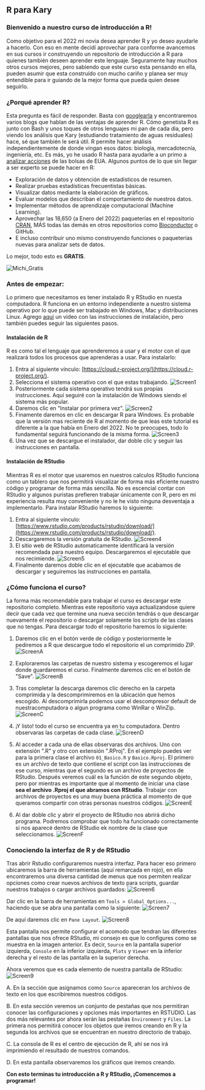 ## R para Kary
### Bienvenido a nuestro curso de introducción a R!

Como objetivo para el 2022 mi novia desea aprender R y yo deseo ayudarle a hacerlo. Con eso en mente decidí aprovechar para conforme avancemos en sus cursos ir construyendo un repositorio de introducción a R para quienes también deseen aprender este lenguaje. Seguramente hay muchos otros cursos mejores, pero sabiendo que este curso esta pensando en ella, pueden asumir que esta construído con mucho cariño y planea ser muy entendible para ir guiando de la mejor forma que pueda quien desee seguirlo.

### ¿Porqué aprender R?

Esta pregunta es fácil de responder. Basta con [googlearla](https://www.google.com/search?q=porque+aprender+r&oq=porque+aprender+r&aqs=chrome..69i57j0i512j0i22i30l8.2693j0j7&sourceid=chrome&ie=UTF-8) y encontraremos varios blogs que hablan de las ventajas de aprender R. Cómo genetista R es junto con Bash y unos toques de otros lenguajes mi pan de cada dia, pero viendo los análisis que Kary (estudiando tratamiento de aguas residuales) hace, sé que también le será útil. R permite hacer análisis independientemente de donde vingan esos datos: biología, mercadotecnía, ingeniería, etc. Es más, yo he usado R hasta para ayudarle a un primo a [analizar acciones](https://cran.r-project.org/web/packages/BatchGetSymbols/BatchGetSymbols.pdf) de las bolsas de EUA. Algunos puntos de lo que sin llegar a ser experto se puede hacer en R:

- Exploración de datos y obtención de estadisticos de resumen.
- Realizar pruebas estadísticas frecuentistas básicas.
- Visualizar datos mediante la elaboración de gráficos.
- Evaluar modelos que describan el comportamiento de nuestros datos.
- Implementar métodos de aprendizaje computacional (Machine Learning).
- Aprovechar las 18,650 (a Enero del 2022) paqueterías en el repositorio [CRAN](https://cran.r-project.org/), MÁS todas las demás en otros repositorios como [Bioconductor](https://www.bioconductor.org/) o GitHub.
- E incluso contribuir uno mismo construyendo funciones o paqueterías nuevas para analizar sets de datos.

Lo mejor, todo esto es **GRATIS**.

![Michi_Gratis](./Fotos/gratis.png)

### Antes de empezar:
Lo primero que necesitamos es tener instalado R y RStudio en nuesta computadora. R funciona en un entorno independiente a nuestro sistema operativo por lo que puede ser trabajado en Windows, Mac y distribuciones Linux. Agrego [aquí](https://www.youtube.com/watch?v=D9Bp11iZssc) un video con las instrucciones de instalación, pero también puedes seguir las siguientes pasos.

#### Instalación de R
R es como tal el lenguaje que aprenderemos a usar y el motor con el que realizará todos los procesos que aprenderas a usar. Para instalarlo:
1. Entra al siguiente vínculo: [https://cloud.r-project.org/](https://cloud.r-project.org/).
2. Selecciona el sistema operativo con el que estas trabajando.
![Screen1](./Fotos/Screen1.png)
3. Posteriormente cada sistema operativo tendrá sus propias instrucciones. Aquí seguiré con la instalación de Windows siendo el sistema más popular.
4. Daremos clic en "Instalar por primera vez".
![Screen2](./Fotos/Screen2.png)
5. Finamente daremos en clic en descargar R para Windows. Es probable que la versión mas reciente de R al momento de que leas este tutorial es diferente a la que había en Enero del 2022. No te preocupes, todo lo fundamental seguirá funcionando de la misma forma.
![Screen3](./Fotos/Screen3.png)
6. Una vez que se descargue el instalador, dar doble clic y seguir las instrucciones en pantalla.

#### Instalación de RStudio
Mientras R es el motor que usaremos en nuestros calculos RStudio funciona como un tablero que nos permitirá visualizar de forma más eficiente nuestro código y programar de forma más sencilla. No es escencial contar con RStudio y algunos puristas prefieren trabajar únicamente con R, pero en mi experiencia resulta muy conveniente y no le he visto ninguna desventaja a implementarlo. Para instalar RStudio haremos lo siguiente:
1. Entra al siguiente vínculo: [https://www.rstudio.com/products/rstudio/download/](https://www.rstudio.com/products/rstudio/download/).
2. Descargaremos la versión gratuita de RStudio.
![Screen4](./Fotos/Screen4.png)
3. El sitio web de RStudio automaticamente identificará la versión recomendada para nuestro equipo. Descargaremos el ejecutable que nos recimiende.
![Screen5](./Fotos/Screen5.png)
4. Finalmente daremos doble clic en el ejecutable que acabamos de descargar y seguiremos las instrucciones en pantalla.

### ¿Cómo funciona el curso?
La forma más recomendable para trabajar el curso es descargar este repositorio completo. Mientras este repositorio vaya actualizandose quiere decir que cada vez que termine una nueva sección tendrás o que descargar nuevamente el repositorio o descargar solamente los scripts de las clases que no tengas. Para descargar todo el repositorio haremos lo siguiente:

1. Daremos clic en el botón verde de código y posteriormente le pediremos a R que descargue todo el repositorio el un comprimido ZIP.
![ScreenA](./Fotos/ScreenA.png)

2. Exploraremos las carpetas de nuestro sistema y escogeremos el lugar donde guardaremos el curso. Finalmente daremos clic en el botón de "Save".
![ScreenB](./Fotos/ScreenB.png)

3. Tras completar la descarga daremos clic derecho en la carpeta comprimida y la descomprimiremos en la ubicación que hemos escogido. Al descomprimirla podemos usar el descompresor default de nuestracomputadora o algun programa como WinRar o WinZip.
![ScreenC](./Fotos/ScreenC.png)

4. ¡Y listo! todo el curso se encuentra ya en tu computadora. Dentro observaras las carpetas de cada clase.
![ScreenD](./Fotos/ScreenD.png)

5. Al acceder a cada una de ellas observaras dos archivos. Uno con extensión ".R" y otro con extensión ".RProj". En el ejemplo puedes ver para la primera clase el archivo `01_Basico.R` y  `Basico.Rproj`. El primero es un archivo de texto que contiene el script con las instrucciones de ese curso, mientras que el segundo es un archivo de proyectos de RStudio. Después veremos cuál es la función de este segundo objeto, pero por mientras es importante que al momento de iniciar una clase **sea el archivo .Rproj el que abramos con RStudio**. Trabajar con archivos de proyectos es una muy buena práctica al momento de que queramos compartir con otras personas nuestros códigos.
![ScreenE](./Fotos/ScreenE.png)

6. Al dar doble clic y abrir el proyecto de RStudio nos abrirá dicho programa. Podremos comprobar que todo ha funcionado correctamente si nos aparecé dentro de RStudio ek nombre de la clase que seleccionamos.
![ScreenF](./Fotos/ScreenF.png)

### Conociendo la interfaz de R y de RStudio
Tras abrir Rstudio configuraremos nuestra interfaz. Para hacer eso primero ubicaremos la barra de herramientas (aquí remarcada en rojo), en ella encontraremos una diversa cantidad de menus que nos permiten realizar opciones como crear nuevos archivos de texto para scripts, guardar nuestros trabajos o cargar archivos guardados:
![Screen6](./Fotos/Screen6.png)

Dar clic en la barra de herramientas en `Tools > Global Options...`, haciendo que se abra una pantalla como la siguiente:
![Screen7](./Fotos/Screen7.png)

De aquí daremos clic en `Pane Layout`.
![Screen8](./Fotos/Screen8.png)

Esta pantalla nos permite configurar el acomodo que tendran las diferentes pantallas que nos ofrece RStudio, mi consejo es que lo configures como se muestra en la imagen anterior. Es decir, `Source` en la pantalla superior izquierda, `Console` en la inferior izquierda, `Plots` y `Viewer` en la inferior derecha y el resto de las pantalla en la superior derecha.

Ahora veremos que es cada elemento de nuestra pantalla de RStudio:
![Screen9](./Fotos/Screen9.png)

A. En la sección que asignamos como `Source` apareceran los archivos de texto en los que escribiremos nuestros códigos.

B. En esta sección veremos un conjunto de pestañas que nos permitiran conocer las configuraciones y opciones más importantes en RSTUDIO. Las dos más relevantes por ahora serán las pestañas `Environment` y `Files`. La primera nos permitirá conocer los objetos que iremos creando en R y la segunda los archivos que se encuentran en nuestro directorio de trabajo.

C. La consola de R es el centro de ejecución de R, ahí se nos irá imprimiendo el resultado de nuestros comandos.

D. En esta pantalla observaremos los gráficos que iremos creando.

**Con esto terminas tu introducción a R y RStudio, ¡Comencemos a programar!**

